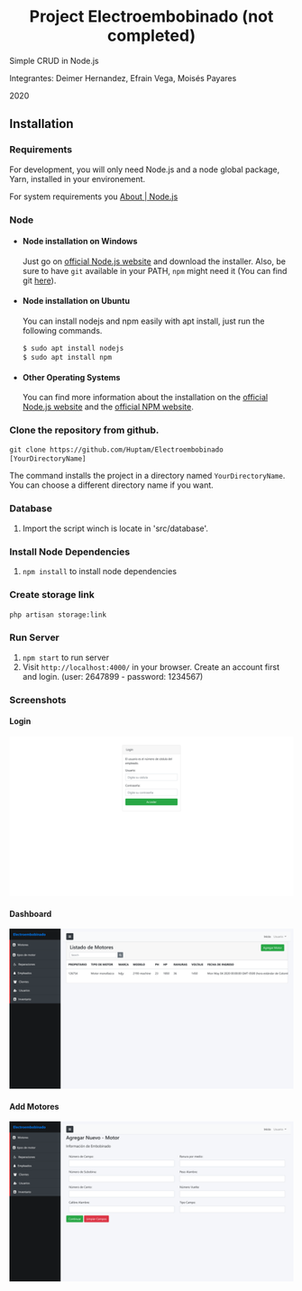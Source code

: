 <p align="center">
    <h1 align="center">Project Electroembobinado (not completed)</h1>
</p>

Simple CRUD in Node.js

Integrantes: Deimer Hernandez, Efrain Vega, Moisés Payares

2020

## Installation

### Requirements

For development, you will only need Node.js and a node global package, Yarn, installed in your environement.

For system requirements you [About | Node.js](https://nodejs.org/en/about/)

### Node
- #### Node installation on Windows

  Just go on [official Node.js website](https://nodejs.org/) and download the installer.
Also, be sure to have `git` available in your PATH, `npm` might need it (You can find git [here](https://git-scm.com/)).

- #### Node installation on Ubuntu

  You can install nodejs and npm easily with apt install, just run the following commands.

      $ sudo apt install nodejs
      $ sudo apt install npm

- #### Other Operating Systems
  You can find more information about the installation on the [official Node.js website](https://nodejs.org/) and the [official NPM website](https://npmjs.org/).

### Clone the repository from github.

    git clone https://github.com/Huptam/Electroembobinado [YourDirectoryName]

The command installs the project in a directory named `YourDirectoryName`. You can choose a different
directory name if you want.

### Database

1. Import the script winch is locate in 'src/database'.

### Install Node Dependencies

1. `npm install` to install node dependencies

### Create storage link

`php artisan storage:link`

### Run Server

1. `npm start` to run server 
2. Visit `http://localhost:4000/` in your browser. Create an account first and login.
  (user: 2647899 - password: 1234567)

### Screenshots

#### Login

![Login Page](https://raw.githubusercontent.com/Huptam/Electroembobinado/master/screenshot/login.png)

#### Dashboard

![Dashboard Page](https://github.com/Huptam/Electroembobinado/blob/master/screenshot/dashboard_motores.png)

#### Add Motores

![Add Motres Page](https://raw.githubusercontent.com/Huptam/Electroembobinado/master/screenshot/agregarnuevomotor.png)
